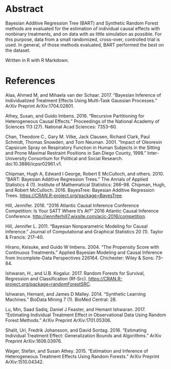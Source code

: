 # Abstract
Bayesian Additive Regression Tree (BART) and Synthetic Random Forest methods are evaluated for the
estimation of individual causal effects with nonbinary treatments, and on data with as little simulation as
possible. For this purpose, data from a small randomized, cross-over, controlled trial is used. In general, of
those methods evaluated, BART performed the best on the dataset.

Written in R with R Markdown. 

# References
Alaa, Ahmed M, and Mihaela van der Schaar. 2017. “Bayesian Inference of Individualized Treatment Effects
Using Multi-Task Gaussian Processes.” ArXiv Preprint ArXiv:1704.02801.

Athey, Susan, and Guido Imbens. 2016. “Recursive Partitioning for Heterogeneous Causal Effects.” Proceedings
of the National Academy of Sciences 113 (27). National Acad Sciences: 7353–60.

Chan, Theodore C., Gary M. Vilke, Jack Clausen, Richard Clark, Paul Schmidt, Thomas Snowden, and Tom
Neuman. 2001. “Impact of Oleoresin Capsicum Spray on Respiratory Function in Human Subjects in the
Sitting and Prone Maximal Restraint Positions in San Diego County, 1998.” Inter-University Consortium for
Political and Social Research. doi:10.3886/icpsr02961.v1.

Chipman, Hugh A, Edward I George, Robert E McCulloch, and others. 2010. “BART: Bayesian Additive
Regression Trees.” The Annals of Applied Statistics 4 (1). Institute of Mathematical Statistics: 266–98.
Chipman, Hugh, and Robert McCulloch. 2016. BayesTree: Bayesian Additive Regression Trees. https://CRAN.R-project.org/package=BayesTree.

Hill, Jennifer. 2016. “2016 Atlantic Causal Inference Conference Competition: Is Your SATT Where It’s At?”
2016 Atlantic Causal Inference Conference. http://jenniferhill7.wixsite.com/acic-2016/competition.

Hill, Jennifer L. 2011. “Bayesian Nonparametric Modeling for Causal Inference.” Journal of Computational
and Graphical Statistics 20 (1). Taylor & Francis: 217–40.

Hirano, Keisuke, and Guido W Imbens. 2004. “The Propensity Score with Continuous Treatments.” Applied
Bayesian Modeling and Causal Inference from Incomplete-Data Perspectives 226164. Chichester: Wiley &
Sons: 73–84.

Ishwaran, H., and U.B. Kogalur. 2017. Random Forests for Survival, Regression and Classification (Rf-Src).
https://CRAN.R-project.org/package=randomForestSRC.

Ishwaran, Hemant, and James D Malley. 2014. “Synthetic Learning Machines.” BioData Mining 7 (1).
BioMed Central: 28.

Lu, Min, Saad Sadiq, Daniel J Feaster, and Hemant Ishwaran. 2017. “Estimating Individual Treatment
Effect in Observational Data Using Random Forest Methods.” ArXiv Preprint ArXiv:1701.05306.

Shalit, Uri, Fredrik Johansson, and David Sontag. 2016. “Estimating Individual Treatment Effect: Generalization
Bounds and Algorithms.” ArXiv Preprint ArXiv:1606.03976.

Wager, Stefan, and Susan Athey. 2015. “Estimation and Inference of Heterogeneous Treatment Effects Using
Random Forests.” ArXiv Preprint ArXiv:1510.04342.
